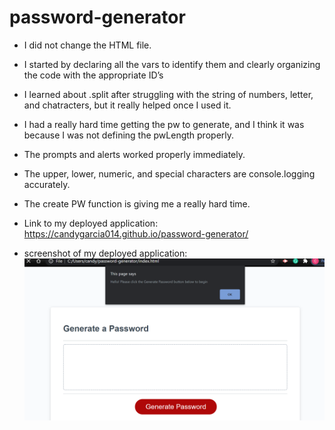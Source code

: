 # password-generator

* I did not change the HTML file.  

* I started by declaring all the vars to identify them and clearly organizing the code with the appropriate ID’s  

* I learned about .split after struggling with the string of numbers, letter, and chatracters, but it really helped once I used it. 

* I had a really hard time getting the pw to generate, and I think it was because I was not defining the pwLength properly.

* The prompts and alerts worked properly immediately.  

* The upper, lower, numeric, and special characters are console.logging accurately.  

* The create PW function is giving me a really hard time.  

* Link to my deployed application: https://candygarcia014.github.io/password-generator/ 

* screenshot of my deployed application: 
![screenshot](Screenshot.PNG)

 

 

 

  
